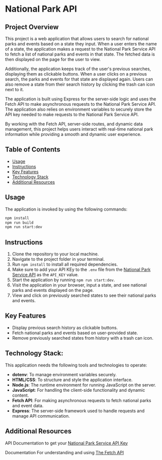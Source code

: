 # National Park API

## Project Overview

This project is a web application that allows users to search for national parks and events based on a state they input. When a user enters the name of a state, the application makes a request to the National Park Service API to fetch a list of national parks and events in that state. The fetched data is then displayed on the page for the user to view.

Additionally, the application keeps track of the user's previous searches, displaying them as clickable buttons. When a user clicks on a previous search, the parks and events for that state are displayed again. Users can also remove a state from their search history by clicking the trash can icon next to it.

The application is built using Express for the server-side logic and uses the Fetch API to make asynchronous requests to the National Park Service API. The application also relies on environment variables to securely store the API key needed to make requests to the National Park Service API.

By working with the Fetch API, server-side routes, and dynamic data management, this project helps users interact with real-time national park information while providing a smooth and dynamic user experience.

## Table of Contents

- [Usage](#usage)
- [Instructions](#instructions)
- [Key Features](#key-features)
- [Technology Stack](#technology-stack)
- [Additional Resources](#additional-resources)

## Usage

The application is invoked by using the following commands:

```bash
npm install
npm run build
npm run start:dev
```

## Instructions

1. Clone the repository to your local machine.
2. Navigate to the project folder in your terminal.
3. Run `npm install` to install all required dependencies.
4. Make sure to add your API KEy to the `.env` file from the [National Park Service API](https://www.nps.gov/subjects/developer/get-started.htm) as the `API_KEY` value.
5. Start the application by running `npm run start:dev`.
6. Visit the application in your browser, input a state, and see national parks and events displayed on the page.
7. View and click on previously searched states to see their national parks and events.

## Key Features

- Display previous search history as clickable buttons.
- Fetch national parks and events based on user-provided state.
- Remove previously searched states from history with a trash can icon.

## Technology Stack:

This application needs the following tools and technologies to operate:
- **dotenv**: To manage environment variables securely.
- **HTML/CSS**: To structure and style the application interface.
- **Node.js**: The runtime environment for running JavaScript on the server.
- **JavaScript**: For handling the client-side functionality and dynamic content.
- **Fetch API**: For making asynchronous requests to fetch national parks and event data.
- **Express**: The server-side framework used to handle requests and manage API communication.


## Additional Resources

API Documentation to get your [National Park Service API Key](https://www.nps.gov/subjects/developer/get-started.htm)

Documentation For understanding and using [The Fetch API](https://developer.mozilla.org/en-US/docs/Web/API/Fetch_API/Using_Fetch)

